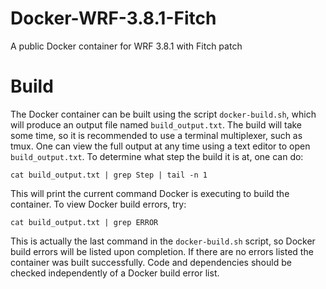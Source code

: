 # Docker-WRF-3.8.1-Fitch
A public Docker container for WRF 3.8.1 with Fitch patch

# Build
The Docker container can be built using the script `docker-build.sh`, which will
produce an output file named `build_output.txt`.  The build will take some time,
so it is recommended to use a terminal multiplexer, such as tmux.  One can view
the full output at any time using a text editor to open `build_output.txt`.  To
determine what step the build it is at, one can do:

    cat build_output.txt | grep Step | tail -n 1

This will print the current command Docker is executing to build the container.
To view Docker build errors, try:

    cat build_output.txt | grep ERROR

This is actually the last command in the `docker-build.sh` script, so Docker build
errors will be listed upon completion.  If there are no errors listed the container
was built successfully.  Code and dependencies should be checked independently of
a Docker build error list.

